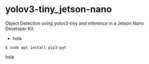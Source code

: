 # yolov3-tiny_jetson-nano
Object Detection using yolov3-tiny and inference in a Jetson Nano Developer Kit.

* hola
```
$ sudo apt install pip3-pyt
```
hola

